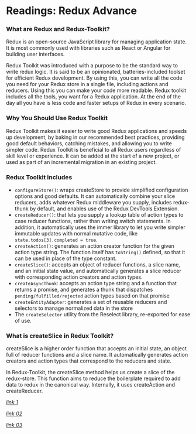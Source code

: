 # Readings: Redux Advance #

### What are Redux and Redux-Toolkit? ###
Redux is an open-source JavaScript library for managing application state. It is most commonly used with libraries such as React or Angular for building user interfaces.

Redux Toolkit was introduced with a purpose to be the standard way to write redux logic. It is said to be an opinionated, batteries-included toolset for efficient Redux development. By using this, you can write all the code you need for your Redux store in a single file, including actions and reducers. Using this you can make your code more readable. Redux toolkit includes all the tools, you want for a Redux application. At the end of the day all you have is less code and faster setups of Redux in every scenario.

### Why You Should Use Redux Toolkit ###
Redux Toolkit makes it easier to write good Redux applications and speeds up development, by baking in our recommended best practices, providing good default behaviors, catching mistakes, and allowing you to write simpler code. Redux Toolkit is beneficial to all Redux users regardless of skill level or experience. It can be added at the start of a new project, or used as part of an incremental migration in an existing project.

### Redux Toolkit includes ###

- `configureStore()`: wraps createStore to provide simplified configuration options and good defaults. It can automatically combine your slice reducers, adds whatever Redux middleware you supply, includes redux-thunk by default, and enables use of the Redux DevTools Extension.
- `createReducer()`: that lets you supply a lookup table of action types to case reducer functions, rather than writing switch statements. In addition, it automatically uses the immer library to let you write simpler immutable updates with normal mutative code, like `state.todos[3].completed = true`.
- `createAction()`: generates an action creator function for the given action type string. The function itself has `toString()` defined, so that it can be used in place of the type constant.
- `createSlice()`: accepts an object of reducer functions, a slice name, and an initial state value, and automatically generates a slice reducer with corresponding action creators and action types.
- `createAsyncThunk`: accepts an action type string and a function that returns a promise, and generates a thunk that dispatches `pending/fulfilled/rejected` action types based on that promise
- `createEntityAdapter`: generates a set of reusable reducers and selectors to manage normalized data in the store
- The `createSelector` utility from the Reselect library, re-exported for ease of use.

### What is createSlice in Redux Toolkit? ###
createSlice is a higher order function that accepts an initial state, an object full of reducer functions and a slice name. It automatically generates action creators and action types that correspond to the reducers and state.

In Redux-Toolkit, the createSlice method helps us create a slice of the redux-store. This function aims to reduce the boilerplate required to add data to redux in the canonical way. Internally, it uses createAction and createReducer.


*[link 1](https://medium.com/geekculture/understanding-createslice-in-redux-toolkit-reactjs-eca8d20f45d7)*

*[link 02](https://redux.js.org/redux-toolkit/overview)*

*[link 03](https://redux-toolkit.js.org/api/createslice)*
